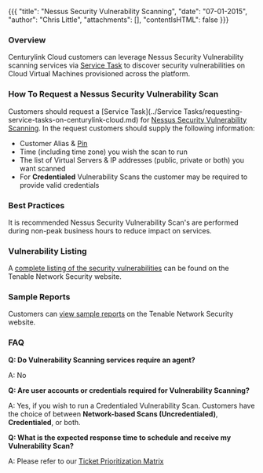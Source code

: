 {{{
  "title": "Nessus Security Vulnerability Scanning",
  "date": "07-01-2015",
  "author": "Chris Little",
  "attachments": [],
  "contentIsHTML": false
}}}

### Overview
Centurylink Cloud customers can leverage Nessus Security Vulnerability scanning services via [Service Task](http://www.ctl.io/service-tasks) to discover security vulnerabilities on Cloud Virtual Machines provisioned across the platform.

### How To Request a Nessus Security Vulnerability Scan
Customers should request a [Service Task](../Service Tasks/requesting-service-tasks-on-centurylink-cloud.md) for [Nessus Security Vulnerability Scanning](http://www.ctl.io/service-tasks/#nessus). In the request customers should supply the following information:

* Customer Alias & [Pin](../Support/pin-authentication-for-support-requests.md)
* Time (including time zone) you wish the scan to run
* The list of Virtual Servers & IP addresses (public, private or both) you want scanned
* For **Credentialed** Vulnerability Scans the customer may be required to provide valid credentials

### Best Practices
It is recommended Nessus Security Vulnerability Scan's are performed during non-peak business hours to reduce impact on services.

### Vulnerability Listing
A [complete listing of the security vulnerabilities](http://www.tenable.com/plugins/index.php?view=all) can be found on the Tenable Network Security website.

### Sample Reports
Customers can [view sample reports](http://www.tenable.com/products/nessus/sample-reports) on the Tenable Network Security website.

### FAQ

**Q: Do Vulnerability Scanning services require an agent?**

A: No

**Q: Are user accounts or credentials required for Vulnerability Scanning?**

A: Yes, if you wish to run a Credentialed Vulnerability Scan.  Customers have the choice of between **Network-based Scans (Uncredentialed)**, **Credentialed**, or both.

**Q: What is the expected response time to schedule and receive my Vulnerability Scan?**

A: Please refer to our [Ticket Prioritization Matrix](../Support/ticket-prioritization-matrix.md)
